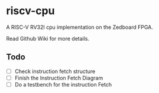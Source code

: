 # riscv-cpu
A RISC-V RV32I cpu implementation on the Zedboard FPGA.

Read Github Wiki for more details.

## Todo
- [ ] Check instruction fetch structure
- [ ] Finish the Instruction Fetch Diagram
- [ ] Do a testbench for the instruction Fetch
